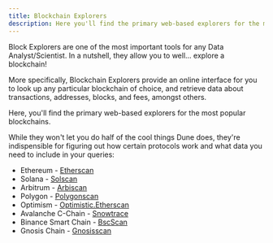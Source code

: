 ```yaml
---
title: Blockchain Explorers
description: Here you'll find the primary web-based explorers for the most popular blockchains.
---
```


Block Explorers are one of the most important tools for any Data Analyst/Scientist. In a nutshell, they allow you to well... explore a blockchain!

More specifically, Blockchain Explorers provide an online interface for you to look up any particular blockchain of choice, and retrieve data about transactions, addresses, blocks, and fees, amongst others. 

Here, you'll find the primary web-based explorers for the most popular blockchains.

While they won't let you do half of the cool things Dune does, they're indispensible for figuring out how certain protocols work and what data you need to include in your queries:

- Ethereum - [Etherscan](https://etherscan.io/)
- Solana - [Solscan](https://solscan.io/)
- Arbitrum - [Arbiscan](https://arbiscan.io/)
- Polygon - [Polygonscan](https://polygonscan.com/)
- Optimism - [Optimistic.Etherscan](https://optimistic.etherscan.io/)
- Avalanche C-Chain - [Snowtrace](https://snowtrace.io/)
- Binance Smart Chain - [BscScan](https://bscscan.com/)
- Gnosis Chain - [Gnosisscan](https://gnosisscan.io)
